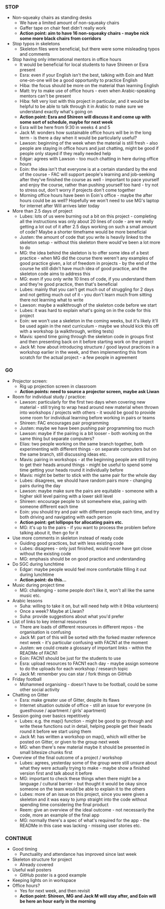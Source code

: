 ### STOP
- Non-squeaky chairs as standing desks
    - We have a limited amount of non-squeaky chairs
    - Gaffer tape on chair feet didn't really work
    - **Action point: aim to have 16 non-squeaky chairs - maybe nick some more black chairs from corridors**
- Stop typos in skeletons
    - Skeleton files were beneficial, but there were some misleading typos and comments
- Stop having only international mentors in office hours
    - It would be beneficial for local students to have Shireen or Esra present
    - Esra: even if your English isn't the best, talking with Eoin and Matt one-on-one will be a good opportunity to practice English
    - Hiba: the focus should be more on the material than learning English
    - Matt: try to make use of office hours - even when Arabic-speaking mentors can't be present
    - Hiba: felt very lost with this project in particular, and it would be helpful to be able to talk through it in Arabic to make sure we understand exactly what's going on
    - **Action point: Esra and Shireen will discuss it and come up with some sort of schedule, maybe for next week**
    - Esra will be here from 9:30 in weeks 4 and 5
    - Jack M: wonders how sustainable office hours will be in the long term - is there a day when it would be particularly useful?
    - Lawson: beginning of the week when the material is still fresh - also people are staying in office hours and just chatting, might be good if people only stayed if they really needed help
    - Edgar: agrees with Lawson - too much chatting in here during office hours
    - Eoin: the idea isn't that everyone is at a certain standard by the end of the course - FAC will support people's learning and job-seeking after they've finished the course as well - important to pace yourself and enjoy the course, rather than pushing yourself too hard - try not to stress out, don't worry if projects don't come together
    - Morning office hours have been in Eoin's office - maybe the after hours could be as well? Hopefully we won't need to use MG's laptop for internet after Will arrives later today
- More than 2.5 days of project
    - Lubes: lots of us were burning out a bit on this project - completing all the instructions was only about 20 lines of code - are we really getting a lot out of it after 2.5 days working on such a small amount of code? Maybe a shorter timeframe would be more beneficial
    - Justen: the amount of code that you write is heavily linked to the skeleton setup - without this skeleton there would've been a lot more to do
    - MG: the idea behind the skeleton is to offer some idea of a best practice - when MG did the course there weren't any examples of good practice given, a lot of freedom in projects - by the end of the course he still didn't have much idea of good practice, and the skeleton code aims to address this
    - MG: even if you only write 10 lines of code, if you understand them and they're good practice, then that's beneficial
    - Lubes: mainly that you can't get much out of struggling for 2 days and not getting much out of it - you don't learn much from sitting there not learning what to write
    - Lawson: maybe a walkthrough of the skeleton code before we start
    - Lubes: it was hard to explain what's going on in the code for this project
    - Eoin: we won't use a skeleton in the coming weeks, but it's likely it'll be used again in the next curriculum - maybe we should kick this off with a workshop (a walkthrough, writing tests)
    - Mavis: spend time going through the skeleton code in groups first and then presenting back on it before starting work on the project
    - Jack M: how about introducing structure / good layout practices in a workshop earlier in the week, and then implementing this from scratch for the actual project - a few people in agreement

### GO
- Projector screen:
    - Rig up projection screen in classroom
    - **Action points: need to source a projector screen, maybe ask Liwan**
- Room for individual study / practice:
    - Lawson: particularly for the first two days when covering new material - still trying to wrap head around new material when thrown into workshops / projects with others - it would be good to provide some room for individual learning before working in pairs or teams
    - Shireen: FAC encourages pair programming
    - Justen: maybe we have been pushing pair programming too much
    - Lawson: maybe if the pairing is a bit looser - both working on the same thing but separate computers?
    - Elias: two people working on the same branch together, both experimenting with different things - on separate computers but on the same branch, still discussing ideas etc.
    - Mavis: pairing in workshops - at the beginning people are still trying to get their heads around things - might be useful to spend some time getting your heads round it individually before
    - Mavis: might be better to stick with the same pair for the whole day
    - Lubes: disagrees, we should have random pairs more - changing pairs during the day
    - Lawson: maybe make sure the pairs are equitable - someone with a higher skill level pairing with a lower skill level
    - Shireen: encourage people to sit somewhere else, pairing with someone different each time
    - Eoin: you should try and pair with different people each time, and try both driving and navigating with each person
    - **Action point: get lollipops for allocating pairs etc.**
    - MG: it's up to the pairs - if you want to process the problem before talking about it, then go for it
- Use more comments in skeleton instead of ready code
    - Guiding good practices, but with less existing code
    - Lubes: disagrees - only just finished, would never have got close without the existing code
    - MG: emphasis should be on good practice and understanding
- Do SGC during lunchtime
    - Edgar: maybe people would feel more comfortable filling it out during lunchtime
    - **Action point: do this...**
- Music during project time
    - MG: challenging - some people don't like it, won't all like the same music etc.
- Arabic lessons
    - Suha: willing to take it on, but will need help with it (Hiba volunteers)
    - Once a week? Maybe at Liwan?
    - Suha: provide suggestions about what you'd prefer
- List of links to key internal resources
    - There are loads of different resources in different repos - the organisation is confusing
    - Jack M: part of this will be sorted with the forked master reference next week - it's particular confusing with FACN1 at the moment
    - Justen: we could create a glossary of important links - within the READMe of FACN1
    - Eoin: FACN1 should be just for the students to use
    - Esra: upload resources to FACN1 each day - maybe assign someone to do the uploads for each workshop / research topic
    - Jack M: remember you can star / fork things on GitHub
- Friday football
    - Mohammed organising - doesn't have to be football, could be some other social activity
- Chatting on Gitter
    - Esra: make greater use of Gitter, despite its flaws
    - Internet situation outside of office - still an issue for everyone (in guesthouse / apartment / girls' apartment)
- Session going over basics repetitively
    - Lubes: e.g. the map() function - might be good to go through and write these functions out in detail, helping people get their heads round it before we start using them
    - Jack M: has written a workshop on map(), which will either be posted on Gitter, or given to the group next week
    - MG: when there's new material maybe it should be presented in small bitesize chunks first
- Overview of the final outcome of a project / workshop
    - Lubes: agrees, yesterday some of the group were still unsure about what they were actually trying to make - maybe show a finished version first and talk about it before
    - MG: important to check these things when there might be a language / cultural barrier - but thought it would be okay since someone on the team would be able to explain it to the others
    - Lubes: more of an issue on this project, since you were given a skeleton and it was easy to jump straight into the code without spending time considering the final product
    - Reem: give an overview of the ideal outcome - not necessarily the code, more an example of the final app
    - MG: normally there's a spec of what's required for the app - the READMe in this case was lacking - missing user stories etc.

### CONTINUE
- Good timing
    - Punctuality and attendance has improved since last week
- Skeleton structure for project
    - Already covered
- Useful wall posters
    - GitHub poster is a good example
- Keeping lights on in workspace
- Office hours?
    - Yes for next week, and then revisit
    - **Action point: Shireen, MG and Jack M will stay after, and Eoin will be here an hour early in the morning**
